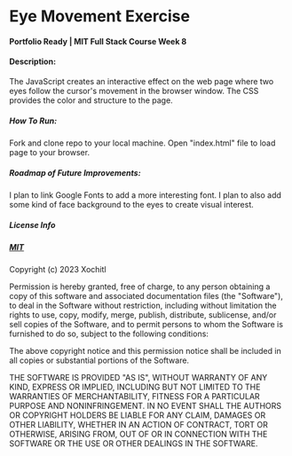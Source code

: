# Eye Movement Exercise
#### Portfolio Ready | MIT Full Stack Course Week 8

#### Description: 
The JavaScript creates an interactive effect on the web page where two eyes follow the cursor's movement in the browser window. The CSS provides the color and structure to the page.

##### How To Run: 
Fork and clone repo to your local machine. Open "index.html" file to load page to your browser.

##### Roadmap of Future Improvements: 
I plan to link Google Fonts to add a more interesting font. I plan to also add some kind of face background to the eyes to create visual interest.


##### License Info

##### <a href=https://choosealicense.com/licenses/mit/>MIT</a>

Copyright (c) 2023 Xochitl

Permission is hereby granted, free of charge, to any person obtaining a copy of this software and associated documentation files (the "Software"), to deal in the Software without restriction, including without limitation the rights to use, copy, modify, merge, publish, distribute, sublicense, and/or sell copies of the Software, and to permit persons to whom the Software is furnished to do so, subject to the following conditions:

The above copyright notice and this permission notice shall be included in all copies or substantial portions of the Software.

THE SOFTWARE IS PROVIDED "AS IS", WITHOUT WARRANTY OF ANY KIND, EXPRESS OR IMPLIED, INCLUDING BUT NOT LIMITED TO THE WARRANTIES OF MERCHANTABILITY, FITNESS FOR A PARTICULAR PURPOSE AND NONINFRINGEMENT. IN NO EVENT SHALL THE AUTHORS OR COPYRIGHT HOLDERS BE LIABLE FOR ANY CLAIM, DAMAGES OR OTHER LIABILITY, WHETHER IN AN ACTION OF CONTRACT, TORT OR OTHERWISE, ARISING FROM, OUT OF OR IN CONNECTION WITH THE SOFTWARE OR THE USE OR OTHER DEALINGS IN THE SOFTWARE.

